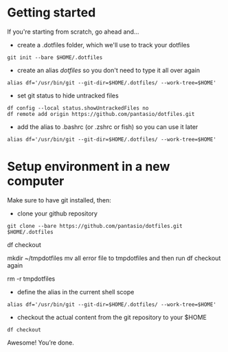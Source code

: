 # Getting started  
If you're starting from scratch, go ahead and…  
* create a .dotfiles folder, which we'll use to track your dotfiles  
```
git init --bare $HOME/.dotfiles
```
* create an alias *dotfiles* so you don't need to type it all over again  
```
alias df='/usr/bin/git --git-dir=$HOME/.dotfiles/ --work-tree=$HOME'
```
* set git status to hide untracked files  
```
df config --local status.showUntrackedFiles no
df remote add origin https://github.com/pantasio/dotfiles.git  
```
* add the alias to .bashrc (or .zshrc or fish) so you can use it later
```fish
alias df='/usr/bin/git --git-dir=$HOME/.dotfiles/ --work-tree=$HOME'
```

# Setup environment in a new computer
Make sure to have git installed, then:  

* clone your github repository  
```
git clone --bare https://github.com/pantasio/dotfiles.git $HOME/.dotfiles
```

df checkout

<!-- Fix Error: -->

mkdir ~/tmpdotfiles
mv all error file to tmpdotfiles and then run df checkout again

rm -r tmpdotfiles  

<!-- Awesome! You’re done.   -->

* define the alias in the current shell scope  

```
alias df='/usr/bin/git --git-dir=$HOME/.dotfiles/ --work-tree=$HOME'
```
* checkout the actual content from the git repository to your $HOME  
```
df checkout
```
Awesome! You’re done.  
